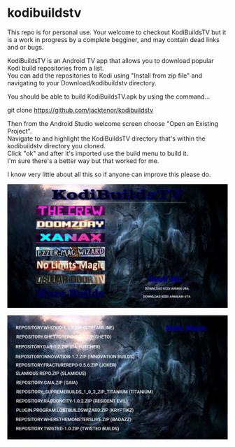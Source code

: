 # kodibuildstv
This repo is for personal use. Your welcome to checkout KodiBuildsTV but it is a work in progress 
by a complete begginer, and may contain dead links and or bugs.                                     

KodiBuildsTV is an Android TV app that allows you to download popular Kodi build repositories from a list.                                          
You can add the repositories to Kodi using "Install from zip file" and navigating to your Download/kodibuildstv directory.                              

You should be able to build KodiBuildsTV.apk by using the command...                                          

git clone https://github.com/jacktenor/kodibuildstv                                                       

Then from the Android Studio welcome screen choose "Open an Existing Project".                                    
Navigate to and highlight the KodiBuildsTV directory that's within the kodibuildstv directory you cloned.                            
Click "ok" and after it's imported use the build menu to build it.                                           
I'm sure there's a better way but that worked for me.                                                 

I know very little about all this so if anyone can improve this please do.



![alt text](https://github.com/jacktenor/kodibuildstv/blob/master/large1.png?raw=true)


![alt text](https://github.com/jacktenor/kodibuildstv/blob/master/large2.png?raw=true)



